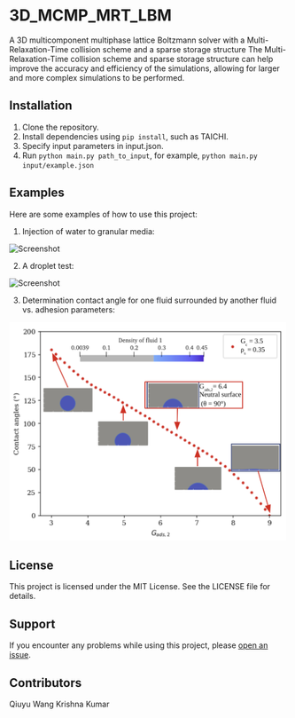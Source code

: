# 3D_MCMP_MRT_LBM
A 3D multicomponent multiphase lattice Boltzmann solver with a Multi-Relaxation-Time collision scheme and a sparse storage structure
The Multi-Relaxation-Time collision scheme and sparse storage structure can help improve the accuracy and efficiency of the simulations, allowing for larger and more complex simulations to be performed.

## Installation

1. Clone the repository.
2. Install dependencies using `pip install`, such as TAICHI.
3. Specify input parameters in input.json.
4. Run `python main.py path_to_input`, for example, `python main.py input/example.json`

## Examples

Here are some examples of how to use this project:

1. Injection of water to granular media:
<img src="/screenshots/3d_hamburg_injection.gif" alt="Screenshot" width="500"/>

2. A droplet test:
<img src="/screenshots/droplet_test.gif" alt="Screenshot" width="500"/>

3. Determination contact angle for one fluid surrounded by another fluid vs. adhesion parameters:
<img src="/screenshots/contact_angle.png" alt="Screenshot" width="500"/>

## License

This project is licensed under the MIT License. See the LICENSE file for details.

## Support

If you encounter any problems while using this project, please [open an issue](https://github.com/Amber1995/3D-MCMP-MRT-LBM/issues/new).

## Contributors

Qiuyu Wang
Krishna Kumar

